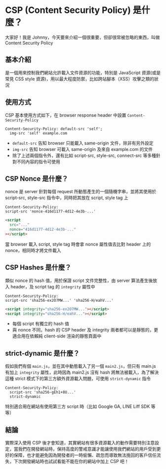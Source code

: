 # CSP (Content Security Policy) 是什麼？


<SocialBlock hashtags="javascript,header,xss,csp,content-security-policy" />

大家好！我是 Johnny，今天要來介紹一個很重要，但卻很常被忽略的東西，叫做 Content Security Policy


## 基本介紹
是一個用來控制我們網站允許載入文件資源的功能，特別是 JavaScript 資源(或是常見 CSS style 資源)，用以最大程度防禦，比如跨站腳本（XSS）攻擊之類的狀況


## 使用方式
CSP 基本使用方式如下，在 browser response header 中設置 `Content-Security-Policy`
```http
Content-Security-Policy: default-src 'self';
  img-src 'self' example.com
```
- `default-src` 告知 browser 只能載入 same-origin 文件，除非有另外設定
- `img-src` 告知 browser 可載入 same-origin 及來自 example.com 的文件
- 除了上述兩個指令外，還有比如 script-src, style-src, connect-src 等多種針對不同內容的指令可使用


## CSP Nonce 是什麼？
nonce 是 server 針對每個 request 所動態產生的一個隨機字串，並將其使用於 script-src, style-src 指令中，同時把其放在 script, style tag 上
```http
Content-Security-Policy:
script-src 'nonce-416d1177-4d12-4e3b-...'
```
```html
<script
  src="..."
  nonce="416d1177-4d12-4e3b-..."
></script>
```
當 browser 載入 script, style tag 時會拿 nonce 屬性值去比對 header 上的 nonce，相同時才將文件載入


## CSP Hashes 是什麼？
類似 nonce 的 hash 值，用於保證 script 文件完整性，由 server 算法產生後放入 header，及 script tag 的 `integrity` 屬性中
```http
Content-Security-Policy:
script-src 'sha256-ex2O7MW...' 'sha256-H/eahV...'
```
```html
<script integrity="sha256-ex2O7MW..."></script>
<script integrity="sha256-H/eahV..."></script>
```
- 每個 script 有獨立的 hash 值
- 與 nonce 不同，hash 的 CSP header 及 integrity 兩者都可以是靜態的，更適合用在依賴純 client-side 渲染的靜態頁面中


## strict-dynamic 是什麼？
假如我們有個 `main.js`，並在其中動態載入了另一個 `main2.js`，但只有 main.js 有加上 `integrity` 屬性，此時因為 main2.js 沒有 hash 將無法被載入，為了解決這種 strict 模式下的第三方額外資源載入問題，可使用 `strict-dynamic` 指令
```http
Content-Security-Policy:
  script-src 'sha256-gEh1+8U...'
  strict-dynamic
```
特別適合用在網站有使用第三方 script 時（比如 Google GA, LINE Liff SDK 等等）


<SocialBlock hashtags="javascript,header,xss,csp,content-security-policy" />

## 結論
實際深入使用 CSP 後才會知道，其實網站有很多資源載入的動作需要特別注意設定，當我們在開發網站時，保持高度的警戒意識才能讓使用我們網站的用戶受到更好的保障，也才能避免因為開發者的一時偷懶、疏忽而導致無法挽回的客戶信任流失，下次開發網站時也試試看能不能在你的網站中加上 CSP 吧！